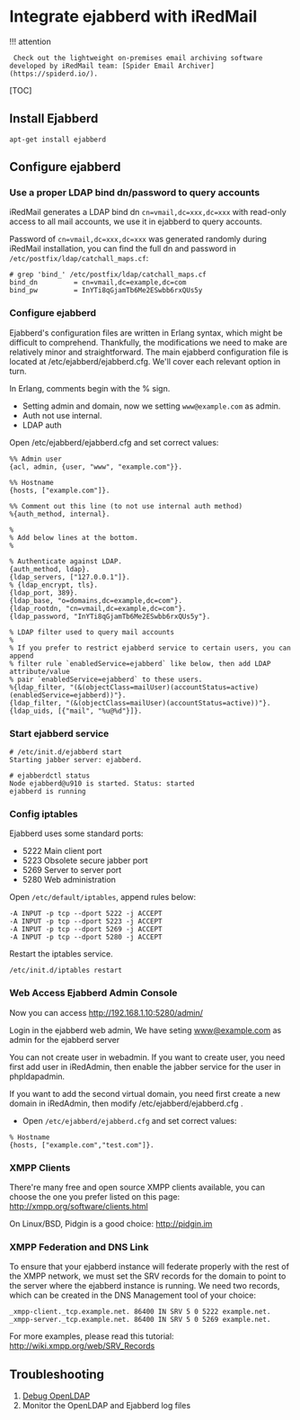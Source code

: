 # Integrate ejabberd with iRedMail

!!! attention

	 Check out the lightweight on-premises email archiving software developed by iRedMail team: [Spider Email Archiver](https://spiderd.io/).

[TOC]

## Install Ejabberd

```
apt-get install ejabberd
```

## Configure ejabberd

### Use a proper LDAP bind dn/password to query accounts

iRedMail generates a LDAP bind dn `cn=vmail,dc=xxx,dc=xxx` with read-only
access to all mail accounts, we use it in ejabberd to query accounts.

Password of `cn=vmail,dc=xxx,dc=xxx` was generated randomly during iRedMail
installation, you can find the full dn and password in
`/etc/postfix/ldap/catchall_maps.cf`:

```
# grep 'bind_' /etc/postfix/ldap/catchall_maps.cf
bind_dn         = cn=vmail,dc=example,dc=com
bind_pw         = InYTi8qGjamTb6Me2ESwbb6rxQUs5y
```

### Configure ejabberd

Ejabberd's configuration files are written in Erlang syntax, which might be difficult to comprehend. Thankfully, the modifications we need to make are relatively minor and straightforward. The main ejabberd configuration file is located at /etc/ejabberd/ejabberd.cfg. We'll cover each relevant option in turn.

In Erlang, comments begin with the % sign.

* Setting admin and domain, now we setting `www@example.com` as admin.
* Auth not use internal.
* LDAP auth

Open /etc/ejabberd/ejabberd.cfg and set correct values:

```
%% Admin user
{acl, admin, {user, "www", "example.com"}}.

%% Hostname
{hosts, ["example.com"]}.

%% Comment out this line (to not use internal auth method)
%{auth_method, internal}.

%
% Add below lines at the bottom.
%

% Authenticate against LDAP.
{auth_method, ldap}.
{ldap_servers, ["127.0.0.1"]}.
% {ldap_encrypt, tls}.
{ldap_port, 389}.
{ldap_base, "o=domains,dc=example,dc=com"}.
{ldap_rootdn, "cn=vmail,dc=example,dc=com"}.
{ldap_password, "InYTi8qGjamTb6Me2ESwbb6rxQUs5y"}.

% LDAP filter used to query mail accounts
%
% If you prefer to restrict ejabberd service to certain users, you can append
% filter rule `enabledService=ejabberd` like below, then add LDAP attribute/value
% pair `enabledService=ejabberd` to these users.
%{ldap_filter, "(&(objectClass=mailUser)(accountStatus=active)(enabledService=ejabberd))"}.
{ldap_filter, "(&(objectClass=mailUser)(accountStatus=active))"}.
{ldap_uids, [{"mail", "%u@%d"}]}.
```

### Start ejabberd service

```
# /etc/init.d/ejabberd start
Starting jabber server: ejabberd.

# ejabberdctl status
Node ejabberd@u910 is started. Status: started
ejabberd is running
```

### Config iptables

Ejabberd uses some standard ports:

* 5222 Main client port
* 5223 Obsolete secure jabber port
* 5269 Server to server port
* 5280 Web administration

Open `/etc/default/iptables`, append rules below:

```
-A INPUT -p tcp --dport 5222 -j ACCEPT
-A INPUT -p tcp --dport 5223 -j ACCEPT
-A INPUT -p tcp --dport 5269 -j ACCEPT
-A INPUT -p tcp --dport 5280 -j ACCEPT
```

Restart the iptables service.

```
/etc/init.d/iptables restart
```

### Web Access Ejabberd Admin Console

Now you can access <http://192.168.1.10:5280/admin/>

Login in the ejabberd web admin, We have seting www@example.com as admin for the ejabberd server

You can not create user in webadmin. If you want to create user, you need first add user in iRedAdmin, then enable the jabber service for the user in phpldapadmin.

If you want to add the second virtual domain, you need first create a new domain in iRedAdmin, then modify /etc/ejabberd/ejabberd.cfg .

* Open `/etc/ejabberd/ejabberd.cfg` and set correct values:

```
% Hostname
{hosts, ["example.com","test.com"]}.
```

### XMPP Clients

There're many free and open source XMPP clients available, you can choose the
one you prefer listed on this page: <http://xmpp.org/software/clients.html>

On Linux/BSD, Pidgin is a good choice: <http://pidgin.im>

### XMPP Federation and DNS Link

To ensure that your ejabberd instance will federate properly with the rest of
the XMPP network, we must set the SRV records for the domain to point to the
server where the ejabberd instance is running. We need two records, which can
be created in the DNS Management tool of your choice:

```
_xmpp-client._tcp.example.net. 86400 IN SRV 5 0 5222 example.net.
_xmpp-server._tcp.example.net. 86400 IN SRV 5 0 5269 example.net.
```

For more examples, please read this tutorial: <http://wiki.xmpp.org/web/SRV_Records>

## Troubleshooting

1. [Debug OpenLDAP](./debug.openldap.html)
2. Monitor the OpenLDAP and Ejabberd log files
